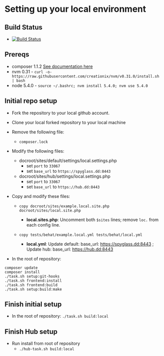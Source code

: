 # Setting up your local environment

## Build Status
*  [![Build Status](https://travis-ci.com/CityOfBoston/boston.gov.svg?token=4Mk5JW5r1ifn1vTCrTF7&branch=master)](https://travis-ci.com/CityOfBoston/boston.gov)

## Prereqs
* composer 1.1.2 [See documentation here](https://getcomposer.org/doc/00-intro.md#installation-linux-unix-osx)
* nvm 0.31 - `curl -o- https://raw.githubusercontent.com/creationix/nvm/v0.31.0/install.sh | bash`
* node 5.4.0 - `source ~/.bashrc; nvm install 5.4.0; nvm use 5.4.0`

## Initial repo setup
* Fork the repository to your local github account.
* Clone your local forked repository to your local machine
* Remove the following file:
  * `composer.lock`

* Modify the following files:
  * docroot/sites/default/settings/local.settings.php
    * set `port` to `33067`
    * set `base_url` to `https://spyglass.dd:8443` 
  * docroot/sites/hub/settings/local.settings.php
    * set `port` to `33067`
    * set `base_url` to `https://hub.dd:8443`

* Copy and modify these files:

  * `copy docroot/sites/example.local.site.php docroot/sites/local.site.php`
    * **local.sites.php**: Uncomment both `$sites` lines; remove `loc.` from each config line.

  * `copy tests/behat/example.local.yml tests/behat/local.yml`
    * **local.yml**: Update default: base_url: https://spyglass.dd:8443 ; Update hub: base_url: https://hub.dd:8443

* In the root of repository:
```
composer update
composer install
./task.sh setup:git-hooks
./task.sh frontend:install
./task.sh frontend:build
./task.sh setup:build:make
```

## Finish initial setup
* In the root of repository: `./task.sh build:local`

## Finish Hub setup
* Run install from root of repository
  * `./hub-task.sh build:local`